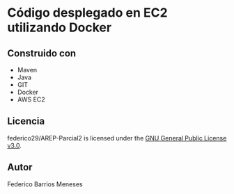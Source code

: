 # Código desplegado en EC2 utilizando Docker

## Construido con
- Maven
- Java
- GIT
- Docker
- AWS EC2

## Licencia
federico29/AREP-Parcial2 is licensed under the [GNU General Public License v3.0](https://www.gnu.org/licenses/gpl-3.0.html).

## Autor
Federico Barrios Meneses
